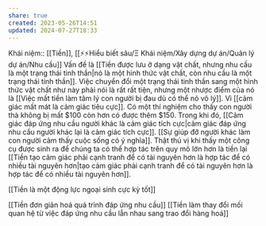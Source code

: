 ```yaml
---
share: true
created: 2023-05-26T14:51
updated: 2024-07-27T18:33
---
```

Khái niệm:: [[Tiền]], [[⚡⚡Hiểu biết sâu/Ξ Khái niệm/Xây dựng dự án/Quản lý dự án/Nhu cầu]]
Vấn đề là [[Tiền được lưu ở dạng vật chất, nhưng nhu cầu là một trạng thái tinh thần|nó là một hình thức vật chất, còn nhu cầu là một trạng thái tinh thần]]. Việc chuyển đổi một trạng thái tinh thần sang một hình thức vật chất như này phải nói là rất rất tiện, nhưng một nhược điểm của nó là [[Việc mất tiền làm tâm lý con người bị đau dù có thể nó vô lý]]. Vì [[cảm giác mất mát là cảm giác tiêu cực]]. Có một thí nghiệm cho thấy con người thà không bị mất $100 còn hơn có được thêm $150. Trong khi đó, [[Cảm giác đáp ứng nhu cầu người khác là cảm giác tích cực|cảm giác đáp ứng nhu cầu người khác lại là cảm giác tích cực]]. [[Sự giúp đỡ người khác làm con người cảm thấy cuộc sống có ý nghĩa]]. Thật thú vị khi thấy một công cụ được sinh ra để chúng ta có thể hợp tác trên quy mô lớn hơn là tiền lại [[Tiền tạo cảm giác phải cạnh tranh để có tài nguyên hơn là hợp tác để có nhiều tài nguyên hơn|tạo cảm giác phải cạnh tranh để có tài nguyên hơn là hợp tác để có nhiều tài nguyên hơn]].

[[Tiền là một động lực ngoại sinh cực kỳ tốt]] 

[[Tiền đơn giản hoá quá trình đáp ứng nhu cầu]] 
[[Tiền làm thay đổi mối quan hệ từ việc đáp ứng nhu cầu lẫn nhau sang trao đổi hàng hoá]]

